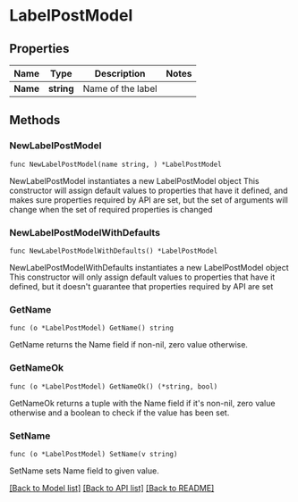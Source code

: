 # LabelPostModel

## Properties

Name | Type | Description | Notes
------------ | ------------- | ------------- | -------------
**Name** | **string** | Name of the label | 

## Methods

### NewLabelPostModel

`func NewLabelPostModel(name string, ) *LabelPostModel`

NewLabelPostModel instantiates a new LabelPostModel object
This constructor will assign default values to properties that have it defined,
and makes sure properties required by API are set, but the set of arguments
will change when the set of required properties is changed

### NewLabelPostModelWithDefaults

`func NewLabelPostModelWithDefaults() *LabelPostModel`

NewLabelPostModelWithDefaults instantiates a new LabelPostModel object
This constructor will only assign default values to properties that have it defined,
but it doesn't guarantee that properties required by API are set

### GetName

`func (o *LabelPostModel) GetName() string`

GetName returns the Name field if non-nil, zero value otherwise.

### GetNameOk

`func (o *LabelPostModel) GetNameOk() (*string, bool)`

GetNameOk returns a tuple with the Name field if it's non-nil, zero value otherwise
and a boolean to check if the value has been set.

### SetName

`func (o *LabelPostModel) SetName(v string)`

SetName sets Name field to given value.



[[Back to Model list]](../README.md#documentation-for-models) [[Back to API list]](../README.md#documentation-for-api-endpoints) [[Back to README]](../README.md)


